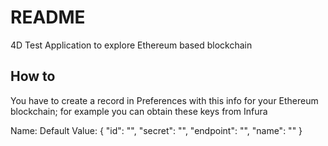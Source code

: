 # README #

4D Test Application to explore Ethereum based blockchain 

## How to ##
You have to create a record in Preferences with this info for your Ethereum blockchain; for example you can obtain these keys from Infura

Name: Default
Value: {
	"id": "",
	"secret": "",
	"endpoint": "",
	"name": ""
}